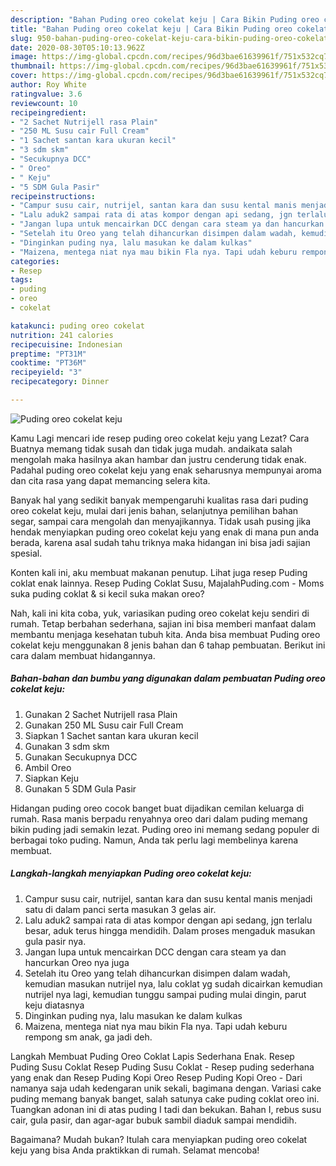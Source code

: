 ```yaml
---
description: "Bahan Puding oreo cokelat keju | Cara Bikin Puding oreo cokelat keju Yang Enak Dan Mudah"
title: "Bahan Puding oreo cokelat keju | Cara Bikin Puding oreo cokelat keju Yang Enak Dan Mudah"
slug: 950-bahan-puding-oreo-cokelat-keju-cara-bikin-puding-oreo-cokelat-keju-yang-enak-dan-mudah
date: 2020-08-30T05:10:13.962Z
image: https://img-global.cpcdn.com/recipes/96d3bae61639961f/751x532cq70/puding-oreo-cokelat-keju-foto-resep-utama.jpg
thumbnail: https://img-global.cpcdn.com/recipes/96d3bae61639961f/751x532cq70/puding-oreo-cokelat-keju-foto-resep-utama.jpg
cover: https://img-global.cpcdn.com/recipes/96d3bae61639961f/751x532cq70/puding-oreo-cokelat-keju-foto-resep-utama.jpg
author: Roy White
ratingvalue: 3.6
reviewcount: 10
recipeingredient:
- "2 Sachet Nutrijell rasa Plain"
- "250 ML Susu cair Full Cream"
- "1 Sachet santan kara ukuran kecil"
- "3 sdm skm"
- "Secukupnya DCC"
- " Oreo"
- " Keju"
- "5 SDM Gula Pasir"
recipeinstructions:
- "Campur susu cair, nutrijel, santan kara dan susu kental manis menjadi satu di dalam panci serta masukan 3 gelas air."
- "Lalu aduk2 sampai rata di atas kompor dengan api sedang, jgn terlalu besar, aduk terus hingga mendidih. Dalam proses mengaduk masukan gula pasir nya."
- "Jangan lupa untuk mencairkan DCC dengan cara steam ya dan hancurkan Oreo nya juga"
- "Setelah itu Oreo yang telah dihancurkan disimpen dalam wadah, kemudian masukan nutrijel nya, lalu coklat yg sudah dicairkan kemudian nutrijel nya lagi, kemudian tunggu sampai puding mulai dingin, parut keju diatasnya"
- "Dinginkan puding nya, lalu masukan ke dalam kulkas"
- "Maizena, mentega niat nya mau bikin Fla nya. Tapi udah keburu rempong sm anak, ga jadi deh."
categories:
- Resep
tags:
- puding
- oreo
- cokelat

katakunci: puding oreo cokelat 
nutrition: 241 calories
recipecuisine: Indonesian
preptime: "PT31M"
cooktime: "PT36M"
recipeyield: "3"
recipecategory: Dinner

---
```



![Puding oreo cokelat keju](https://img-global.cpcdn.com/recipes/96d3bae61639961f/751x532cq70/puding-oreo-cokelat-keju-foto-resep-utama.jpg)

Kamu Lagi mencari ide resep puding oreo cokelat keju yang Lezat? Cara Buatnya memang tidak susah dan tidak juga mudah. andaikata salah mengolah maka hasilnya akan hambar dan justru cenderung tidak enak. Padahal puding oreo cokelat keju yang enak seharusnya mempunyai aroma dan cita rasa yang dapat memancing selera kita.

Banyak hal yang sedikit banyak mempengaruhi kualitas rasa dari puding oreo cokelat keju, mulai dari jenis bahan, selanjutnya pemilihan bahan segar, sampai cara mengolah dan menyajikannya. Tidak usah pusing jika hendak menyiapkan puding oreo cokelat keju yang enak di mana pun anda berada, karena asal sudah tahu triknya maka hidangan ini bisa jadi sajian spesial.

Konten kali ini, aku membuat makanan penutup. Lihat juga resep Puding coklat enak lainnya. Resep Puding Coklat Susu, MajalahPuding.com - Moms suka puding coklat &amp; si kecil suka makan oreo?


Nah, kali ini kita coba, yuk, variasikan puding oreo cokelat keju sendiri di rumah. Tetap berbahan sederhana, sajian ini bisa memberi manfaat dalam membantu menjaga kesehatan tubuh kita. Anda bisa membuat Puding oreo cokelat keju menggunakan 8 jenis bahan dan 6 tahap pembuatan. Berikut ini cara dalam membuat hidangannya.

<!--inarticleads1-->

##### Bahan-bahan dan bumbu yang digunakan dalam pembuatan Puding oreo cokelat keju:

1. Gunakan 2 Sachet Nutrijell rasa Plain
1. Gunakan 250 ML Susu cair Full Cream
1. Siapkan 1 Sachet santan kara ukuran kecil
1. Gunakan 3 sdm skm
1. Gunakan Secukupnya DCC
1. Ambil  Oreo
1. Siapkan  Keju
1. Gunakan 5 SDM Gula Pasir


Hidangan puding oreo cocok banget buat dijadikan cemilan keluarga di rumah. Rasa manis berpadu renyahnya oreo dari dalam puding memang bikin puding jadi semakin lezat. Puding oreo ini memang sedang populer di berbagai toko puding. Namun, Anda tak perlu lagi membelinya karena membuat. 

<!--inarticleads2-->

##### Langkah-langkah menyiapkan Puding oreo cokelat keju:

1. Campur susu cair, nutrijel, santan kara dan susu kental manis menjadi satu di dalam panci serta masukan 3 gelas air.
1. Lalu aduk2 sampai rata di atas kompor dengan api sedang, jgn terlalu besar, aduk terus hingga mendidih. Dalam proses mengaduk masukan gula pasir nya.
1. Jangan lupa untuk mencairkan DCC dengan cara steam ya dan hancurkan Oreo nya juga
1. Setelah itu Oreo yang telah dihancurkan disimpen dalam wadah, kemudian masukan nutrijel nya, lalu coklat yg sudah dicairkan kemudian nutrijel nya lagi, kemudian tunggu sampai puding mulai dingin, parut keju diatasnya
1. Dinginkan puding nya, lalu masukan ke dalam kulkas
1. Maizena, mentega niat nya mau bikin Fla nya. Tapi udah keburu rempong sm anak, ga jadi deh.


Langkah Membuat Puding Oreo Coklat Lapis Sederhana Enak. Resep Puding Susu Coklat Resep Puding Susu Coklat - Resep puding sederhana yang enak dan Resep Puding Kopi Oreo Resep Puding Kopi Oreo - Dari namanya saja udah kedengaran unik sekali, bagimana dengan. Variasi cake puding memang banyak banget, salah satunya cake puding coklat oreo ini. Tuangkan adonan ini di atas puding I tadi dan bekukan. Bahan I, rebus susu cair, gula pasir, dan agar-agar bubuk sambil diaduk sampai mendidih. 

Bagaimana? Mudah bukan? Itulah cara menyiapkan puding oreo cokelat keju yang bisa Anda praktikkan di rumah. Selamat mencoba!
